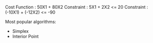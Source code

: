 Cost Function   : 50X1 + 80X2
Constraint      : 5X1 + 2X2 <= 20
Constraint      : (-10X1) + (-12X2) <= -90

Most popular algorithms:
- Simplex
- Interior Point


